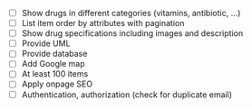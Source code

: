 - [ ] Show drugs in different categories (vitamins, antibiotic, ...)
- [ ] List item order by attributes with pagination
- [ ] Show drug specifications including images and description
- [ ] Provide UML
- [ ] Provide database
- [ ] Add Google map
- [ ] At least 100 items
- [ ] Apply onpage SEO
- [ ] Authentication, authorization (check for duplicate email)

